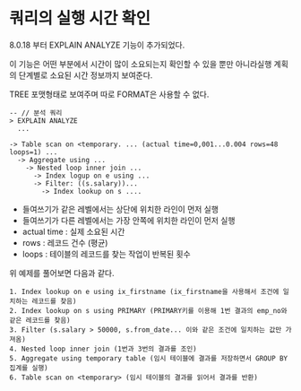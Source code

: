 # 쿼리의 실행 시간 확인

8.0.18 부터 EXPLAIN ANALYZE 기능이 추가되었다.

이 기능은 어떤 부분에서 시간이 많이 소요되는지 확인할 수 있을 뿐만 아니라실행 계획의 단계별로 소요된 시간 정보까지 보여준다. 

TREE 포맷형태로 보여주며 따로 FORMAT은 사용할 수 없다.

```mysql
-- // 분석 쿼리
> EXPLAIN ANALYZE
  ...
  
-> Table scan on <temporary. ... (actual time=0,001...0.004 rows=48 loops=1) ...
  -> Aggregate using ...
    -> Nested loop inner join ...
      -> Index logup on e using ...
      -> Filter: ((s.salary))...
        -> Index lookup on s ....
```

* 들여쓰기가 같은 레벨에서는 상단에 위치한 라인이 먼저 실행
* 들여쓰기가 다른 레벨에서는 가장 안쪽에 위치한 라인이 먼저 실행
* actual time : 실제 소요된 시간
* rows : 레코드 건수 (평균)
* loops : 테이블의 레코드를 찾는 작업이 반복된 횟수

위 예제를 풀어보면 다음과 같다.

```
1. Index lookup on e using ix_firstname (ix_firstname을 사용해서 조건에 일치하는 레코드를 찾음)
2. Index lookup on s using PRIMARY (PRIMARY키를 이용해 1번 결과의 emp_no와 같은 레코드를 찾음)
3. Filter (s.salary > 50000, s.from_date... 이와 같은 조건에 일치하는 값만 가져옴)
4. Nested loop inner join (1번과 3번의 결과를 조인)
5. Aggregate using temporary table (임시 테이블에 결과를 저장하면서 GROUP BY 집계를 실행)
6. Table scan on <temporary> (임시 테이블의 결과를 읽어서 결과를 반환)
```

